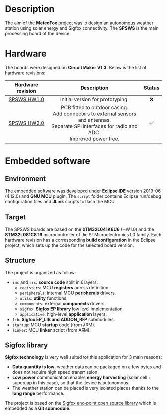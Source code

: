 # Description

The aim of the **MeteoFox** project was to design an autonomous weather station using solar energy and Sigfox connectivity. The **SPSWS** is the main processing board of the device.

# Hardware

The boards were designed on **Circuit Maker V1.3**. Below is the list of hardware revisions:

| Hardware revision | Description | Status |
|:---:|:---:|:---:|
| [SPSWS HW1.0](https://365.altium.com/files/C5470066-C92D-11EB-A2F6-0A0ABF5AFC1B) | Initial version for prototyping. | :x: |
| [SPSWS HW2.0](https://365.altium.com/files/C7B06FC0-C92D-11EB-A2F6-0A0ABF5AFC1B) | PCB fitted to outdoor casing.<br>Add connectors to external sensors and antennas.<br>Separate SPI interfaces for radio and ADC.<br>Improved power tree. | :white_check_mark: |

# Embedded software

## Environment

The embedded software was developed under **Eclipse IDE** version 2019-06 (4.12.0) and **GNU MCU** plugin. The `script` folder contains Eclipse run/debug configuration files and **JLink** scripts to flash the MCU.

## Target

The SPSWS boards are based on the **STM32L041K6U6** (HW1.0) and the **STM32L081C8T6** microcontroller of the STMicroelectronics L0 family. Each hardware revision has a corresponding **build configuration** in the Eclipse project, which sets up the code for the selected board version.

## Structure

The project is organized as follow:

* `inc` and `src`: **source code** split in 6 layers:
    * `registers`: MCU **registers** adress definition.
    * `peripherals`: internal MCU **peripherals** drivers.
    * `utils`: **utility** functions.
    * `components`: external **components** drivers.
    * `sigfox`: **Sigfox EP library** low level implementation.
    * `applicative`: high-level **application** layers.
* `lib`: **Sigfox EP_LIB and ADDON_RFP** submodules.
* `startup`: MCU **startup** code (from ARM).
* `linker`: MCU **linker** script (from ARM).

## Sigfox library

**Sigfox technology** is very well suited for this application for 3 main reasons:

* **Data quantity is low**, weather data can be packaged on a few bytes and does not require high speed transmission.
* **Low power** communication enables **energy harvesting** (solar cell + supercap in this case), so that the device is autonomous.
* The weather station can be placed is very isolated places thanks to the **long range** performance.

The project is based on the [Sigfox end-point open source library](https://github.com/sigfox-tech-radio/sigfox-ep-lib) which is embedded as a **Git submodule**.
